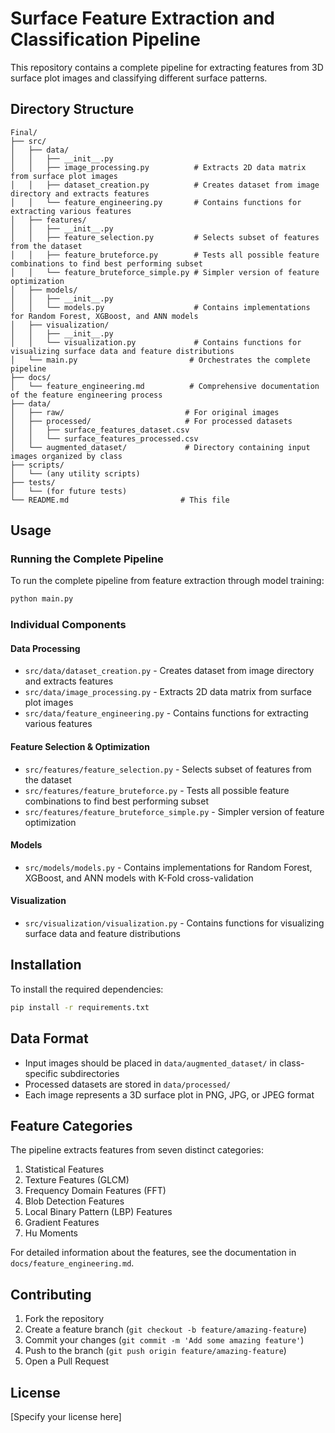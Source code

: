 # Surface Feature Extraction and Classification Pipeline

This repository contains a complete pipeline for extracting features from 3D surface plot images and classifying different surface patterns.

## Directory Structure

```
Final/
├── src/
│   ├── data/
│   │   ├── __init__.py
│   │   ├── image_processing.py          # Extracts 2D data matrix from surface plot images
│   │   ├── dataset_creation.py          # Creates dataset from image directory and extracts features
│   │   └── feature_engineering.py       # Contains functions for extracting various features
│   ├── features/
│   │   ├── __init__.py
│   │   ├── feature_selection.py         # Selects subset of features from the dataset
│   │   ├── feature_bruteforce.py        # Tests all possible feature combinations to find best performing subset
│   │   └── feature_bruteforce_simple.py # Simpler version of feature optimization
│   ├── models/
│   │   ├── __init__.py
│   │   └── models.py                    # Contains implementations for Random Forest, XGBoost, and ANN models
│   ├── visualization/
│   │   ├── __init__.py
│   │   └── visualization.py             # Contains functions for visualizing surface data and feature distributions
│   └── main.py                         # Orchestrates the complete pipeline
├── docs/
│   └── feature_engineering.md          # Comprehensive documentation of the feature engineering process
├── data/
│   ├── raw/                           # For original images
│   ├── processed/                     # For processed datasets
│   │   ├── surface_features_dataset.csv
│   │   └── surface_features_processed.csv
│   └── augmented_dataset/             # Directory containing input images organized by class
├── scripts/
│   └── (any utility scripts)
├── tests/
│   └── (for future tests)
└── README.md                         # This file
```

## Usage

### Running the Complete Pipeline
To run the complete pipeline from feature extraction through model training:
```bash
python main.py
```

### Individual Components

#### Data Processing
- `src/data/dataset_creation.py` - Creates dataset from image directory and extracts features
- `src/data/image_processing.py` - Extracts 2D data matrix from surface plot images
- `src/data/feature_engineering.py` - Contains functions for extracting various features

#### Feature Selection & Optimization
- `src/features/feature_selection.py` - Selects subset of features from the dataset
- `src/features/feature_bruteforce.py` - Tests all possible feature combinations to find best performing subset
- `src/features/feature_bruteforce_simple.py` - Simpler version of feature optimization

#### Models
- `src/models/models.py` - Contains implementations for Random Forest, XGBoost, and ANN models with K-Fold cross-validation

#### Visualization
- `src/visualization/visualization.py` - Contains functions for visualizing surface data and feature distributions

## Installation

To install the required dependencies:
```bash
pip install -r requirements.txt
```

## Data Format

- Input images should be placed in `data/augmented_dataset/` in class-specific subdirectories
- Processed datasets are stored in `data/processed/`
- Each image represents a 3D surface plot in PNG, JPG, or JPEG format

## Feature Categories

The pipeline extracts features from seven distinct categories:
1. Statistical Features
2. Texture Features (GLCM)
3. Frequency Domain Features (FFT)
4. Blob Detection Features
5. Local Binary Pattern (LBP) Features
6. Gradient Features
7. Hu Moments

For detailed information about the features, see the documentation in `docs/feature_engineering.md`.

## Contributing

1. Fork the repository
2. Create a feature branch (`git checkout -b feature/amazing-feature`)
3. Commit your changes (`git commit -m 'Add some amazing feature'`)
4. Push to the branch (`git push origin feature/amazing-feature`)
5. Open a Pull Request

## License

[Specify your license here]